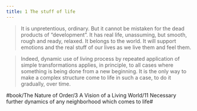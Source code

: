 ```yaml
---
title: 1 The stuff of life
---
```


> It is unpretentious, ordinary. But it cannot be mistaken for the dead products of “development”. It has real life, unassuming, but smooth, rough and ready, relaxed. It belongs to the world. It will support emotions and the real stuff of our lives as we live them and feel them.  

> Indeed, dynamic use of living process by repeated application of simple transformations applies, in principle, to all cases where something is being done from a new beginning. It is the only way to make a complex structure come to life in such a case, to do it gradually, over time.  

#book/The Nature of Order/3 A Vision of a Living World/11 Necessary further dynamics of any neighborhood which comes to life#